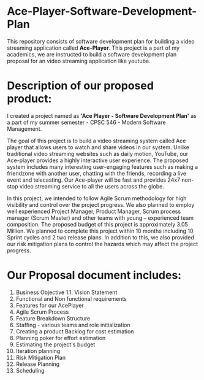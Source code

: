 # Ace-Player-Software-Development-Plan

This repository consists of software development plan for building a video streaming application called **Ace-Player**. This project is a part of my academics, we are instructed to build a software development plan proposal for an video streaming application like youtube.


# Description of our proposed product:

I created a project named as **'Ace Player - Software Development Plan'** as a part of my summer semester - CPSC 546 - Modern Software Management.

The goal of this project is to build a video streaming system called Ace player that allows users to watch and share videos in our system. Unlike traditional video streaming websites such as daily motion, YouTube, our Ace-player provides a highly interactive user experience. The proposed system includes many interesting user-engaging features such as making a friendzone with another user, chatting with the friends, recording a live event and telecasting. Our Ace-player will be fast and provides 24x7 non-stop video streaming service to all the users across the globe. 

In this project, we intended to follow Agile Scrum methodology for high visibility and control over the project progress. We also planned to employ well experienced Project Manager, Product Manager, Scrum process manager (Scrum Master) and other teams with young – experienced team composition. The proposed budget of this project is approximately 3.05 Million. We planned to complete this project within 10 months including 10 Sprint cycles and 2 two release plans. In addition to this, we also provided our risk mitigation plans to control the hazards which may affect the project progress.


  # Our Proposal document includes:
 1. Business Objective
 1.1. Vision Statement
 2. Functional and Non functional requirements
 3. Features for our AcePlayer
 4. Agile Scrum Process
 5. Feature Breakdown Structure
 6. Staffing - various teams and role initialization
 7. Creating a product Backlog for cost estimation
 8. Planning poker for effort estimation
 9. Estimating the project's budget
 10. Iteration planning
 11. Risk Mitigation Plan
 12. Release Planning 
 13. Scheduling
